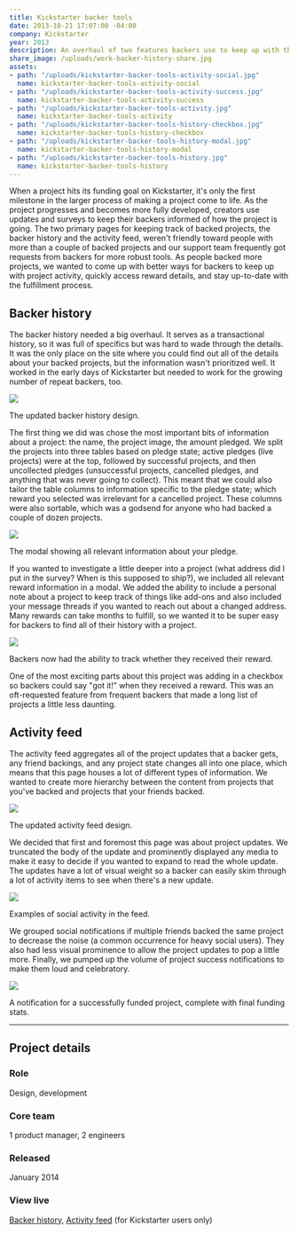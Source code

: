 ```yaml
---
title: Kickstarter backer tools
date: 2013-10-21 17:07:00 -04:00
company: Kickstarter
year: 2013
description: An overhaul of two features backers use to keep up with their backed projects.
share_image: /uploads/work-backer-history-share.jpg
assets:
- path: "/uploads/kickstarter-backer-tools-activity-social.jpg"
  name: kickstarter-backer-tools-activity-social
- path: "/uploads/kickstarter-backer-tools-activity-success.jpg"
  name: kickstarter-backer-tools-activity-success
- path: "/uploads/kickstarter-backer-tools-activity.jpg"
  name: kickstarter-backer-tools-activity
- path: "/uploads/kickstarter-backer-tools-history-checkbox.jpg"
  name: kickstarter-backer-tools-history-checkbox
- path: "/uploads/kickstarter-backer-tools-history-modal.jpg"
  name: kickstarter-backer-tools-history-modal
- path: "/uploads/kickstarter-backer-tools-history.jpg"
  name: kickstarter-backer-tools-history
---
```


When a project hits its funding goal on Kickstarter, it's only the first milestone in the larger process of making a project come to life. As the project progresses and becomes more fully developed, creators use updates and surveys to keep their backers informed of how the project is going. The two primary pages for keeping track of backed projects, the backer history and the activity feed, weren't friendly toward people with more than a couple of backed projects and our support team frequently got requests from backers for more robust tools. As people backed more projects, we wanted to come up with better ways for backers to keep up with project activity, quickly access reward details, and stay up-to-date with the fulfillment process.


## Backer history

The backer history needed a big overhaul. It serves as a transactional history, so it was full of specifics but was hard to wade through the details. It was the only place on the site where you could find out all of the details about your backed projects, but the information wasn't prioritized well. It worked in the early days of Kickstarter but needed to work for the growing number of repeat backers, too.

<div class="jh-text-cms__img jh-text-cms__img--scrollable">
  <div class="jh-text-cms__img--scrollable__container">
    <img src="/uploads/kickstarter-backer-tools-history.jpg">
  </div>
  <p class="jh-text-cms__img__caption">The updated backer history design.</p>
</div>

The first thing we did was chose the most important bits of information about a project: the name, the project image, the amount pledged. We split the projects into three tables based on pledge state; active pledges (live projects) were at the top, followed by successful projects, and then uncollected pledges (unsuccessful projects, cancelled pledges, and anything that was never going to collect). This meant that we could also tailor the table columns to information specific to the pledge state; which reward you selected was irrelevant for a cancelled project. These columns were also sortable, which was a godsend for anyone who had backed a couple of dozen projects.

<div class="jh-text-cms__img jh-text-cms__img--full-width">
  <img src="/uploads/kickstarter-backer-tools-history-modal.jpg">
  <p class="jh-text-cms__img__caption">The modal showing all relevant information about your pledge.</p>
</div>

If you wanted to investigate a little deeper into a project (what address did I put in the survey? When is this supposed to ship?), we included all relevant reward information in a modal. We added the ability to include a personal note about a project to keep track of things like add-ons and also included your message threads if you wanted to reach out about a changed address. Many rewards can take months to fulfill, so we wanted it to be super easy for backers to find all of their history with a project.

<div class="jh-text-cms__img jh-text-cms__img--full-width">
  <img src="/uploads/kickstarter-backer-tools-history-checkbox.jpg">
  <p class="jh-text-cms__img__caption">Backers now had the ability to track whether they received their reward.</p>
</div>

One of the most exciting parts about this project was adding in a checkbox so backers could say "got it!" when they received a reward. This was an oft-requested feature from frequent backers that made a long list of projects a little less daunting.


## Activity feed

The activity feed aggregates all of the project updates that a backer gets, any friend backings, and any project state changes all into one place, which means that this page houses a lot of different types of information. We wanted to create more hierarchy between the content from projects that you've backed and projects that your friends backed.

<div class="jh-text-cms__img jh-text-cms__img--scrollable">
  <div class="jh-text-cms__img--scrollable__container">
    <img src="/uploads/kickstarter-backer-tools-activity.jpg">
  </div>
  <p class="jh-text-cms__img__caption">The updated activity feed design.</p>
</div>

We decided that first and foremost this page was about project updates. We truncated the body of the update and prominently displayed any media to make it easy to decide if you wanted to expand to read the whole update. The updates have a lot of visual weight so a backer can easily skim through a lot of activity items to see when there's a new update.

<div class="jh-text-cms__img jh-text-cms__img--full-width">
  <img src="/uploads/kickstarter-backer-tools-activity-social.jpg">
  <p class="jh-text-cms__img__caption">Examples of social activity in the feed.</p>
</div>

We grouped social notifications if multiple friends backed the same project to decrease the noise (a common occurrence for heavy social users). They also had less visual prominence to allow the project updates to pop a little more. Finally, we pumped up the volume of project success notifications to make them loud and celebratory.

<div class="jh-text-cms__img jh-text-cms__img--full-width">
  <img src="/uploads/kickstarter-backer-tools-activity-success.jpg">
  <p class="jh-text-cms__img__caption">A notification for a successfully funded project, complete with final funding stats.</p>
</div>

---


## Project details

<div class="jh-text-cms__project-details">
  <div>
    <h3>Role</h3>
  </div>
  <div>
    <p>Design, development</p>
  </div>
  <div>
    <h3>Core team</h3>
  </div>
  <div>
    <p>1 product manager, 2 engineers</p>
  </div>
  <div>
    <h3>Released</h3>
  </div>
  <div>
    <p>January 2014</p>
  </div>
  <div>
    <h3>View live</h3>
  </div>
  <div>
    <p><a href="https://www.kickstarter.com/profile/backings">Backer history</a>, <a href="https://www.kickstarter.com/activity">Activity feed</a> (for Kickstarter users only)</p>
  </div>
</div>
